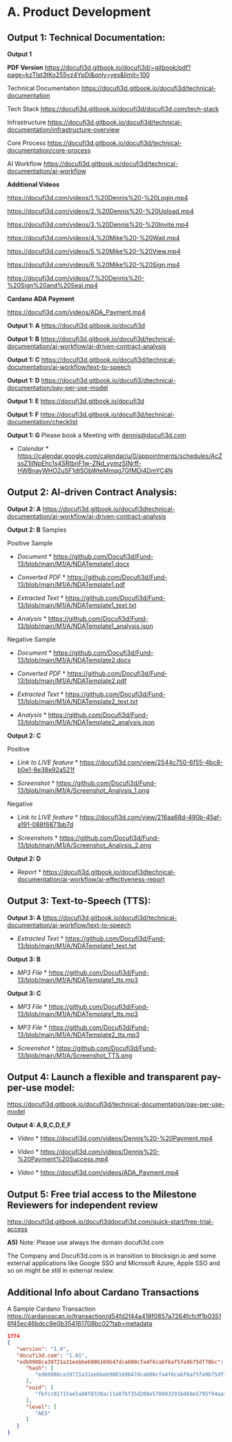 # A. Product Development

## Output 1: Technical Documentation:


  **Output 1** 

  **PDF Version**  https://docufi3d.gitbook.io/docufi3d/~gitbook/pdf?page=kzTlst3tKo255yz4YpDi&only=yes&limit=100
  
  Technical Documentation  https://docufi3d.gitbook.io/docufi3d/technical-documentation

  Tech Stack  https://docufi3d.gitbook.io/docufi3d/docufi3d.com/tech-stack
   
  Infrastructure  https://docufi3d.gitbook.io/docufi3d/technical-documentation/infrastructure-overview

  Core Process  https://docufi3d.gitbook.io/docufi3d/technical-documentation/core-process

  AI Workflow  https://docufi3d.gitbook.io/docufi3d/technical-documentation/ai-workflow

  **Additional Videos**
 
  https://docufi3d.com/videos/1.%20Dennis%20-%20Login.mp4
 
  https://docufi3d.com/videos/2.%20Dennis%20-%20Upload.mp4

  https://docufi3d.com/videos/3.%20Dennis%20-%20Invite.mp4

  https://docufi3d.com/videos/4.%20Mike%20-%20Wait.mp4

  https://docufi3d.com/videos/5.%20Mike%20-%20View.mp4

  https://docufi3d.com/videos/6.%20Mike%20-%20Sign.mp4

  https://docufi3d.com/videos/7.%20Dennis%20-%20Sign%20and%20Seal.mp4

  **Cardano ADA Payment**

  https://docufi3d.com/videos/ADA_Payment.mp4

  **Output 1: A**  https://docufi3d.gitbook.io/docufi3d

  **Output 1: B**  https://docufi3d.gitbook.io/docufi3d/technical-documentation/ai-workflow/ai-driven-contract-analysis
  
  **Output 1: C**  https://docufi3d.gitbook.io/docufi3d/technical-documentation/ai-workflow/text-to-speech
  
  **Output 1: D**  https://docufi3d.gitbook.io/docufi3/dtechnical-documentation/pay-per-use-model
  
  **Output 1: E** https://docufi3d.gitbook.io/docufi3d
  
  **Output 1: F**  https://docufi3d.gitbook.io/docufi3d/technical-documentation/checklist

  **Output 1: G** Please book a Meeting with dennis@docufi3d.com 
  
  * *Calendar* * https://calendar.google.com/calendar/u/0/appointments/schedules/AcZssZ1iINpEhc1s4SRtbnF1w-ZNd_yymzSINrff-HWBnayWHO2uSF1dt5ObWteMmqg7GfMDi4DmYC4N

## Output 2: AI-driven Contract Analysis:

  **Output 2: A**  https://docufi3d.gitbook.io/docufi3dtechnical-documentation/ai-workflow/ai-driven-contract-analysis
  
  **Output 2: B** Samples
  
  Positive Sample

  * *Document* * https://github.com/Docufi3d/Fund-13/blob/main/M1/A/NDATemplate1.docx

  * *Converted PDF* * https://github.com/Docufi3d/Fund-13/blob/main/M1/A/NDATemplate1.pdf

  * *Extracted Text* * https://github.com/Docufi3d/Fund-13/blob/main/M1/A/NDATemplate1_text.txt

  * *Analysis* * https://github.com/Docufi3d/Fund-13/blob/main/M1/A/NDATemplate1_analysis.json

  Negative Sample
  
  * *Document* * https://github.com/Docufi3d/Fund-13/blob/main/M1/A/NDATemplate2.docx
  
  * *Converted PDF* * https://github.com/Docufi3d/Fund-13/blob/main/M1/A/NDATemplate2.pdf

  * *Extracted Text* * https://github.com/Docufi3d/Fund-13/blob/main/M1/A/NDATemplate2_text.txt

  * *Analysis* * https://github.com/Docufi3d/Fund-13/blob/main/M1/A/NDATemplate2_analysis.json

  **Output 2: C**

  Positive
  
  * *Link to LIVE feature* * https://docufi3d.com/view/2544c750-6f55-4bc8-b0e1-8e38e92a521f

  * *Screenshot* * https://github.com/Docufi3d/Fund-13/blob/main/M1/A/Screenshot_Analysis_1.png

  Negative

   * *Link to LIVE feature* * https://docufi3d.com/view/216aa68d-490b-45af-a191-088f6871bb7d
  
   * *Screenshots* * https://github.com/Docufi3d/Fund-13/blob/main/M1/A/Screenshot_Analysis_2.png
  
 **Output 2: D** 
  * *Report* *  https://docufi3d.gitbook.io/docufi3dtechnical-documentation/ai-workflow/ai-effectiveness-report
 
## Output 3: Text-to-Speech (TTS):

  **Output 3: A**  https://docufi3d.gitbook.io/docufi3d/technical-documentation/ai-workflow/text-to-speech

  * *Extracted Text* * https://github.com/Docufi3d/Fund-13/blob/main/M1/A/NDATemplate1_text.txt

  **Output 3: B** 
  
  * *MP3 File* * https://github.com/Docufi3d/Fund-13/blob/main/M1/A/NDATemplate1_tts.mp3
 
  **Output 3: C**

  * *MP3 File* * https://github.com/Docufi3d/Fund-13/blob/main/M1/A/NDATemplate1_tts.mp3
  
  * *MP3 File* * https://github.com/Docufi3d/Fund-13/blob/main/M1/A/NDATemplate2_tts.mp3

  * *Screenshot* * https://github.com/Docufi3d/Fund-13/blob/main/M1/A/Screenshot_TTS.png
  
## Output 4: Launch a flexible and transparent pay-per-use model:

   https://docufi3d.gitbook.io/docufi3d/technical-documentation/pay-per-use-model

  **Output 4: A,B,C,D,E,F**
  
  * *Video* * https://docufi3d.com/videos/Dennis%20-%20Payment.mp4
 
  * *Video* * https://docufi3d.com/videos/Dennis%20-%20Payment%20Success.mp4

  * *Video* * https://docufi3d.com/videos/ADA_Payment.mp4

## Output 5: Free trial access to the Milestone Reviewers for independent review

   https://docufi3d.gitbook.io/docufi3ddocufi3d.com/quick-start/free-trial-access

**A5)** Note: Please use always the domain docufi3d.com

The Company and Docufi3d.com is in transition to blocksign.io and some external applications like Google SSO and Microsoft Azure, Apple SSO and so on might be still in external review.

## Additional Info about Cardano Transactions ##
A Sample Cardano Transaction https://cardanoscan.io/transaction/d54fd2f44a418f0857a7264fcfcff1b03516f45ec46bdcc9e0b354161708bc02?tab=metadata
```json
1774
{
   "version": "1.0",
   "docufi3d.com": "1.01",
   "edb9988ca39721a31eebbeb986169b47dca600cfa4f6cabf6af5fa9b75df78bc": {
      "hash": [
         "edb9988ca39721a31eebbeb986169b47dca600cfa4f6cabf6af5fa9b75df78bc"
      ],
      "vuid": [
         "fbfcc01715ae5a08f8338ac11a87bf35d208e570893291bd68e5795f94aa34ba"
      ],
      "level": [
         "AES"
      ]
   }
}
```
